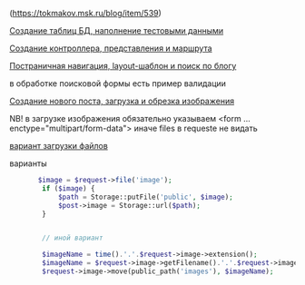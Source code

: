 
(https://tokmakov.msk.ru/blog/item/539)



 [Создание таблиц БД, наполнение тестовыми данными](https://tokmakov.msk.ru/blog/item/539)

 [Создание контроллера, представления и маршрута](https://tokmakov.msk.ru/blog/item/542)

[Постраничная навигация, layout-шаблон и поиск по блогу](https://tokmakov.msk.ru/blog/item/543)

в обработке поисковой формы есть пример валидации

[Создание нового поста, загрузка и обрезка изображения](https://tokmakov.msk.ru/blog/item/545)

NB! в загрузке изображения обязательно указываем <form ... enctype="multipart/form-data"> иначе files в requeste не видать

[вариант загрузки файлов](https://uncaughtexception.ru/2020/01/07/zagruzka-izobrazheniy-v-laravel-6-po-shagam.html)

варианты
```php
       $image = $request->file('image');
        if ($image) {
            $path = Storage::putFile('public', $image);
            $post->image = Storage::url($path);
        }


        // иной вариант

        $imageName = time().'.'.$request->image->extension();  
        $imageName = $request->image->getFilename().'.'.$request->image->extension();
        $request->image->move(public_path('images'), $imageName);

```